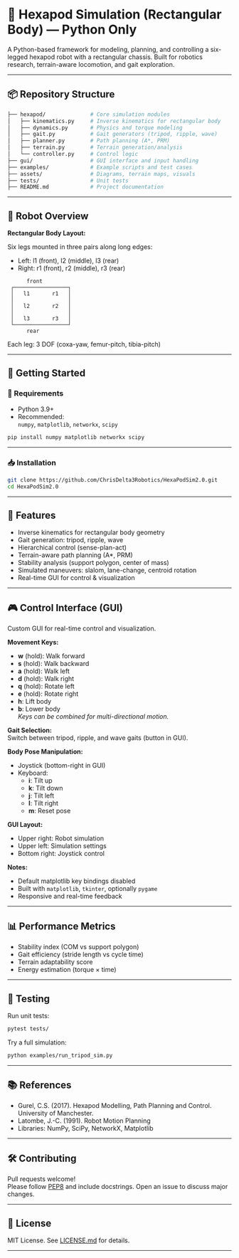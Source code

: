 # 🐜 Hexapod Simulation (Rectangular Body) — Python Only

A Python-based framework for modeling, planning, and controlling a six-legged hexapod robot with a rectangular chassis. Built for robotics research, terrain-aware locomotion, and gait exploration.

---

## 📦 Repository Structure

```bash
├── hexapod/              # Core simulation modules
│   ├── kinematics.py     # Inverse kinematics for rectangular body
│   ├── dynamics.py       # Physics and torque modeling
│   ├── gait.py           # Gait generators (tripod, ripple, wave)
│   ├── planner.py        # Path planning (A*, PRM)
│   ├── terrain.py        # Terrain generation/analysis
│   └── controller.py     # Control logic
├── gui/                  # GUI interface and input handling
├── examples/             # Example scripts and test cases
├── assets/               # Diagrams, terrain maps, visuals
├── tests/                # Unit tests
├── README.md             # Project documentation
```

---

## 🤖 Robot Overview

**Rectangular Body Layout:**

Six legs mounted in three pairs along long edges:
- Left: l1 (front), l2 (middle), l3 (rear)
- Right: r1 (front), r2 (middle), r3 (rear)

```
      front
 ┌─────────────────┐
 │   l1       r1   │
 │                 │
 │   l2       r2   │
 │                 │
 │   l3       r3   │
 └─────────────────┘
      rear
```

Each leg: 3 DOF (coxa-yaw, femur-pitch, tibia-pitch)

---

## 🚀 Getting Started

### 🔧 Requirements

- Python 3.9+
- Recommended:  
  `numpy`, `matplotlib`, `networkx`, `scipy`

```bash
pip install numpy matplotlib networkx scipy
```

---

### 📥 Installation

```bash
git clone https://github.com/ChrisDelta3Robotics/HexaPodSim2.0.git
cd HexaPodSim2.0
```

---

## 🧠 Features

- Inverse kinematics for rectangular body geometry
- Gait generation: tripod, ripple, wave
- Hierarchical control (sense-plan-act)
- Terrain-aware path planning (A*, PRM)
- Stability analysis (support polygon, center of mass)
- Simulated maneuvers: slalom, lane-change, centroid rotation
- Real-time GUI for control & visualization

---

## 🎮 Control Interface (GUI)

Custom GUI for real-time control and visualization.

**Movement Keys:**
- **w** (hold): Walk forward
- **s** (hold): Walk backward
- **a** (hold): Walk left
- **d** (hold): Walk right
- **q** (hold): Rotate left
- **e** (hold): Rotate right
- **h**: Lift body
- **b**: Lower body  
*Keys can be combined for multi-directional motion.*

**Gait Selection:**  
Switch between tripod, ripple, and wave gaits (button in GUI).

**Body Pose Manipulation:**  
- Joystick (bottom-right in GUI)
- Keyboard:
  - **i**: Tilt up
  - **k**: Tilt down
  - **j**: Tilt left
  - **l**: Tilt right
  - **m**: Reset pose

**GUI Layout:**
- Upper right: Robot simulation
- Upper left: Simulation settings
- Bottom right: Joystick control

**Notes:**
- Default matplotlib key bindings disabled
- Built with `matplotlib`, `tkinter`, optionally `pygame`
- Responsive and real-time feedback

---

## 📊 Performance Metrics

- Stability index (COM vs support polygon)
- Gait efficiency (stride length vs cycle time)
- Terrain adaptability score
- Energy estimation (torque × time)

---

## 🧪 Testing

Run unit tests:
```bash
pytest tests/
```

Try a full simulation:
```bash
python examples/run_tripod_sim.py
```

---

## 📚 References

- Gurel, C.S. (2017). Hexapod Modelling, Path Planning and Control. University of Manchester.
- Latombe, J.-C. (1991). Robot Motion Planning
- Libraries: NumPy, SciPy, NetworkX, Matplotlib

---

## 🛠 Contributing

Pull requests welcome!  
Please follow [PEP8](https://www.python.org/dev/peps/pep-0008/) and include docstrings. Open an issue to discuss major changes.

---

## 📄 License

MIT License. See [LICENSE.md](./LICENSE.md) for details.

---
